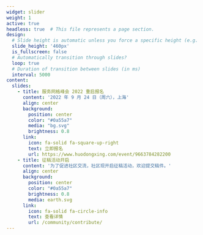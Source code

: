 ```yaml
---
widget: slider
weight: 1
active: true
headless: true  # This file represents a page section.
design:
  # Slide height is automatic unless you force a specific height (e.g. '400px')
  slide_height: '460px'
  is_fullscreen: false
  # Automatically transition through slides?
  loop: true
  # Duration of transition between slides (in ms)
  interval: 5000
content:
  slides:
    - title: 服务网格峰会 2022 重启报名
      content: '2022 年 9 月 24 日（周六），上海'
      align: center
      background:
        position: center
        color: "#0a55a7"
        media: "bg.svg"
        brightness: 0.8
      link:
        icon: fa-solid fa-square-up-right
        text: 立即报名
        url: https://www.huodongxing.com/event/9663784282200
    - title: 征稿活动开启
      content: '为了促进社区交流，社区现开启征稿活动，欢迎提交稿件。'
      align: center
      background:
        position: center
        color: "#0a55a7"
        brightness: 0.8
        media: earth.svg
      link:
        icon: fa-solid fa-circle-info
        text: 查看详情
        url: /community/contribute/
---
```


